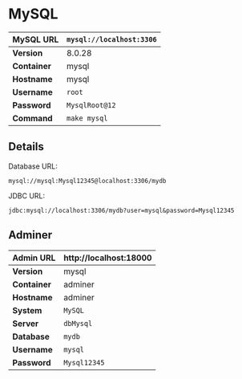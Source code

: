 # MySQL

| **MySQL URL** | `mysql://localhost:3306` |
| ------------- | ------------------------ |
| **Version**   | 8.0.28                   |
| **Container** | mysql                    |
| **Hostname**  | mysql                    |
| **Username**  | `root`                   |
| **Password**  | `MysqlRoot@12`           |
| **Command**   | `make mysql`             |

## Details

Database URL:

```
mysql://mysql:Mysql12345@localhost:3306/mydb
```

JDBC URL:

```
jdbc:mysql://localhost:3306/mydb?user=mysql&password=Mysql12345
```

## Adminer

| **Admin URL** | http://localhost:18000 |
| ------------- | ---------------------- |
| **Version**   | mysql                  |
| **Container** | adminer                |
| **Hostname**  | adminer                |
| **System**    | `MySQL`                |
| **Server**    | `dbMysql`              |
| **Database**  | `mydb`                 |
| **Username**  | `mysql`                |
| **Password**  | `Mysql12345`           |

